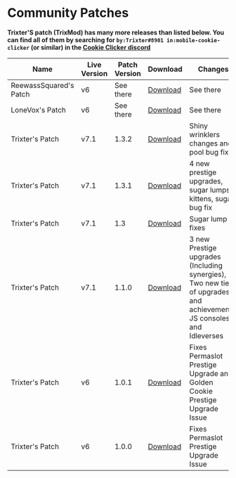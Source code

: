 # Community Patches

**Trixter'S patch (TrixMod) has many more releases than listed below. You can find all of them by searching for `by:Trixter#8901 in:mobile-cookie-clicker` (or similar) in the [Cookie Clicker discord](https://discord.gg/cookie)**

Name | Live Version | Patch Version | Download | Changes
------------- | ------------- | ------------- | ------------- | ------------- 
ReewassSquared's Patch | v6 | See there | [Download](https://github.com/ReewassSquared/Cookie-Clicker-Mobile-Patch/releases) | See there
LoneVox's Patch | v6 | See there | [Download](https://github.com/lonevox/Cookie-Clicker-Mobile-Patch/releases) | See there
Trixter's Patch | v7.1 | 1.3.2 | [Download](https://discord.com/channels/412363381891137536/581236824349868042/994029920579760189) | Shiny wrinklers changes and pool bug fix
Trixter's Patch | v7.1 | 1.3.1 | [Download](https://discord.com/channels/412363381891137536/581236824349868042/993725266654416966) | 4 new prestige upgrades, sugar lumps, kittens, sugar bug fix
Trixter's Patch | v7.1 | 1.3 | [Download](https://discord.com/channels/412363381891137536/581236824349868042/993724184662388888) | Sugar lump fixes
Trixter's Patch | v7.1 | 1.1.0 | [Download](https://discord.com/channels/412363381891137536/581236824349868042/944668280919060530) | 3 new Prestige upgrades (Including synergies), Two new tiers of upgrades and achievements, JS consoles and Idleverses
Trixter's Patch | v6 | 1.0.1 | [Download](https://discordapp.com/channels/412363381891137536/581236824349868042/660903673299337216) | Fixes Permaslot Prestige Upgrade and Golden Cookie Prestige Upgrade Issue
Trixter's Patch | v6 | 1.0.0 | [Download](https://discordapp.com/channels/412363381891137536/581236824349868042/655860873214165039) | Fixes Permaslot Prestige Upgrade Issue
